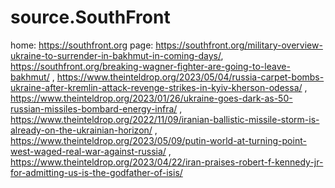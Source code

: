 # source.SouthFront
home: https://southfront.org page: https://southfront.org/military-overview-ukraine-to-surrender-in-bakhmut-in-coming-days/, https://southfront.org/breaking-wagner-fighter-are-going-to-leave-bakhmut/ , https://www.theinteldrop.org/2023/05/04/russia-carpet-bombs-ukraine-after-kremlin-attack-revenge-strikes-in-kyiv-kherson-odessa/ , https://www.theinteldrop.org/2023/01/26/ukraine-goes-dark-as-50-russian-missiles-bombard-energy-infra/ , https://www.theinteldrop.org/2022/11/09/iranian-ballistic-missile-storm-is-already-on-the-ukrainian-horizon/ , https://www.theinteldrop.org/2023/05/09/putin-world-at-turning-point-west-waged-real-war-against-russia/ , https://www.theinteldrop.org/2023/04/22/iran-praises-robert-f-kennedy-jr-for-admitting-us-is-the-godfather-of-isis/
